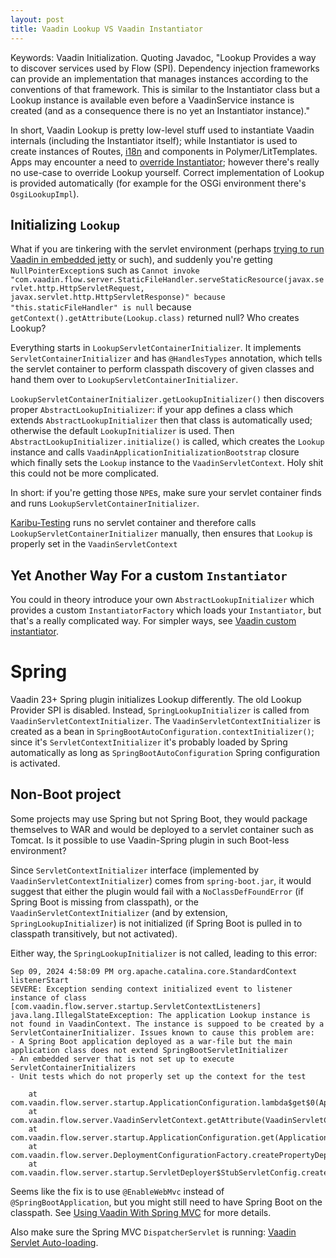 ```yaml
---
layout: post
title: Vaadin Lookup VS Vaadin Instantiator
---
```


Keywords: Vaadin Initialization. Quoting Javadoc,
"Lookup Provides a way to discover services used by Flow (SPI). Dependency injection
frameworks can provide an implementation that manages instances according to
the conventions of that framework. This is similar to the Instantiator class but a Lookup
instance is available even before a VaadinService instance is created
(and as a consequence there is no yet an Instantiator instance)."

In short, Vaadin Lookup is pretty low-level stuff used to instantiate Vaadin internals (including the Instantiator itself);
while Instantiator is used to create instances of Routes, [i18n](../vaadin-localization/)
and components in Polymer/LitTemplates. Apps may encounter a need to [override Instantiator](../vaadin-custom-instantiator/);
however there's really no use-case to override Lookup yourself. Correct
implementation of Lookup is provided automatically (for example for the OSGi environment there's `OsgiLookupImpl`).

## Initializing `Lookup`

What if you are tinkering with the servlet environment (perhaps
[trying to run Vaadin in embedded jetty](https://github.com/mvysny/vaadin-embedded-jetty-gradle) or such),
and suddenly you're getting `NullPointerException`s such as `Cannot invoke "com.vaadin.flow.server.StaticFileHandler.serveStaticResource(javax.servlet.http.HttpServletRequest, javax.servlet.http.HttpServletResponse)" because "this.staticFileHandler" is null`
because `getContext().getAttribute(Lookup.class)` returned null? Who creates Lookup?

Everything starts in `LookupServletContainerInitializer`. It implements `ServletContainerInitializer`
and has `@HandlesTypes` annotation, which tells the servlet container to perform classpath discovery
of given classes and hand them over to `LookupServletContainerInitializer`.

`LookupServletContainerInitializer.getLookupInitializer()` then discovers proper `AbstractLookupInitializer`:
if your app defines a class which extends `AbstractLookupInitializer` then that class is automatically used;
otherwise the default `LookupInitializer` is used. Then `AbstractLookupInitializer.initialize()` is called,
which creates the `Lookup` instance and calls `VaadinApplicationInitializationBootstrap` closure
which finally sets the `Lookup` instance to the `VaadinServletContext`. Holy shit this
could not be more complicated.

In short: if you're getting those `NPE`s, make sure your servlet container finds and runs
`LookupServletContainerInitializer`.

[Karibu-Testing](https://github.com/mvysny/karibu-testing/) runs no servlet container and
therefore calls `LookupServletContainerInitializer` manually, then ensures that `Lookup` is
properly set in the `VaadinServletContext`

## Yet Another Way For a custom `Instantiator`

You could in theory introduce your own `AbstractLookupInitializer` which provides a custom `InstantiatorFactory`
which loads your `Instantiator`, but that's a really complicated way. For simpler ways, see
[Vaadin custom instantiator](../vaadin-custom-instantiator/).

# Spring

Vaadin 23+ Spring plugin initializes Lookup differently. The old Lookup Provider SPI is disabled.
Instead, `SpringLookupInitializer` is called from `VaadinServletContextInitializer`.
The `VaadinServletContextInitializer` is created as a bean in `SpringBootAutoConfiguration.contextInitializer()`;
since it's `ServletContextInitializer` it's probably loaded by Spring automatically
as long as `SpringBootAutoConfiguration` Spring configuration is activated.

## Non-Boot project

Some projects may use Spring but not Spring Boot, they would package themselves to WAR and
would be deployed to a servlet container such as Tomcat. Is it possible to use Vaadin-Spring
plugin in such Boot-less environment?

Since `ServletContextInitializer` interface (implemented by `VaadinServletContextInitializer`) comes from `spring-boot.jar`,
it would suggest
that either the plugin would fail with a `NoClassDefFoundError` (if Spring Boot is missing from classpath), or the `VaadinServletContextInitializer`
(and by extension, `SpringLookupInitializer`) is not initialized (if Spring Boot is pulled in to classpath transitively, but not activated).

Either way, the `SpringLookupInitializer` is not called, leading to this error:

```
Sep 09, 2024 4:58:09 PM org.apache.catalina.core.StandardContext listenerStart
SEVERE: Exception sending context initialized event to listener instance of class [com.vaadin.flow.server.startup.ServletContextListeners]
java.lang.IllegalStateException: The application Lookup instance is not found in VaadinContext. The instance is suppoed to be created by a ServletContainerInitializer. Issues known to cause this problem are:
- A Spring Boot application deployed as a war-file but the main application class does not extend SpringBootServletInitializer
- An embedded server that is not set up to execute ServletContainerInitializers
- Unit tests which do not properly set up the context for the test

	at com.vaadin.flow.server.startup.ApplicationConfiguration.lambda$get$0(ApplicationConfiguration.java:47)
	at com.vaadin.flow.server.VaadinServletContext.getAttribute(VaadinServletContext.java:66)
	at com.vaadin.flow.server.startup.ApplicationConfiguration.get(ApplicationConfiguration.java:41)
	at com.vaadin.flow.server.DeploymentConfigurationFactory.createPropertyDeploymentConfiguration(DeploymentConfigurationFactory.java:74)
	at com.vaadin.flow.server.startup.ServletDeployer$StubServletConfig.createDeploymentConfiguration(ServletDeployer.java:178)
```

Seems like the fix is to use `@EnableWebMvc` instead of `@SpringBootApplication`,
but you might still need to have Spring Boot on the classpath. See
[Using Vaadin With Spring MVC](https://vaadin.com/docs/v23/integrations/spring/spring-mvc) for more details.

Also make sure the Spring MVC `DispatcherServlet` is running: [Vaadin Servlet Auto-loading](../vaadin-servlet-auto-loading/).

